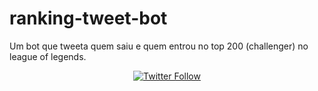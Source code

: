 # ranking-tweet-bot
Um bot que tweeta quem saiu e quem entrou no top 200 (challenger) no league of legends.





<div align="center">
    <a href="https://twitter.com/listadochall" target="_blank">
        <img alt="Twitter Follow" src="https://img.shields.io/twitter/follow/listadochall?label=Siga%20no%20Twitter&style=social">
    </a>
</div>
